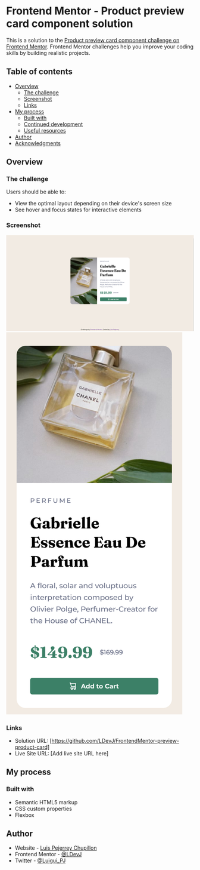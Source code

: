 # Frontend Mentor - Product preview card component solution

This is a solution to the [Product preview card component challenge on Frontend Mentor](https://www.frontendmentor.io/challenges/product-preview-card-component-GO7UmttRfa). Frontend Mentor challenges help you improve your coding skills by building realistic projects. 

## Table of contents

- [Overview](#overview)
  - [The challenge](#the-challenge)
  - [Screenshot](#screenshot)
  - [Links](#links)
- [My process](#my-process)
  - [Built with](#built-with)
  - [Continued development](#continued-development)
  - [Useful resources](#useful-resources)
- [Author](#author)
- [Acknowledgments](#acknowledgments)

## Overview

### The challenge

Users should be able to:

- View the optimal layout depending on their device's screen size
- See hover and focus states for interactive elements

### Screenshot

![solution-desktop](images/screenshot-desktop.png)
![solution-mobile](images/screenshot-mobile.png)


### Links

- Solution URL: [https://github.com/LDevJ/FrontendMentor-preview-product-card]
- Live Site URL: [Add live site URL here]

## My process

### Built with

- Semantic HTML5 markup
- CSS custom properties
- Flexbox

## Author

- Website - [Luis Pejerrey Chupillon](https://github.com/LDevJ)
- Frontend Mentor - [@LDevJ](https://www.frontendmentor.io/profile/LDevJ)
- Twitter - [@Luigui_PJ](https://twitter.com/Luigui_PJ)

